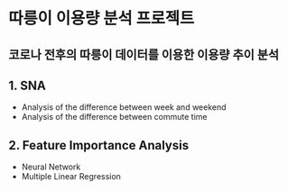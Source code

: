 # 따릉이 이용량 분석 프로젝트
## 코로나 전후의 따릉이 데이터를 이용한 이용량 추이 분석

## 1. SNA
  - Analysis of the difference between week and weekend
  - Analysis of the difference between commute time
## 2. Feature Importance Analysis
  - Neural Network
  - Multiple Linear Regression
